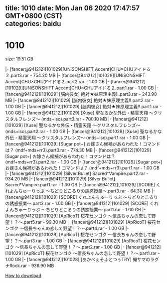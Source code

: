 
title: 1010
date: Mon Jan 06 2020 17:47:57 GMT+0800 (CST)    
categories: baidu
---

# 1010
size: 19.51 GB
 
 
|- [fancer@941212][101029][UNiSONSHIFT Accent]CHU×CHUアイドる２.part3.rar - 754.20 MB
|- [fancer@941212][101029][UNiSONSHIFT Accent]CHU×CHUアイドる２.part2.rar - 1.00 GB
|- [fancer@941212][101029][UNiSONSHIFT Accent]CHU×CHUアイドる２.part1.rar - 1.00 GB
|- [fancer@941212][101029] [脳内彼女] 絶対★妹原理主義!!.part3.rar - 243.90 MB
|- [fancer@941212][101029] [脳内彼女] 絶対★妹原理主義!!.part2.rar - 1.00 GB
|- [fancer@941212][101029] [脳内彼女] 絶対★妹原理主義!!.part1.rar - 1.00 GB
|- [fancer@941212][101029] [Xuse] 聖なるかな外伝・精霊天翔 ～クリスタルフレンズ～ (mds+iso).part3.rar - 700.10 MB
|- [fancer@941212][101029] [Xuse] 聖なるかな外伝・精霊天翔 ～クリスタルフレンズ～ (mds+iso).part2.rar - 1.00 GB
|- [fancer@941212][101029] [Xuse] 聖なるかな外伝・精霊天翔 ～クリスタルフレンズ～ (mds+iso).part1.rar - 1.00 GB
|- [fancer@941212][101029] [Sugar pot+] お嫁さん候補があらわれた！コマンドは？ (mdf+mds+rr3).part3.rar - 774.30 MB
|- [fancer@941212][101029] [Sugar pot+] お嫁さん候補があらわれた！コマンドは？ (mdf+mds+rr3).part2.rar - 1.00 GB
|- [fancer@941212][101029] [Sugar pot+] お嫁さん候補があらわれた！コマンドは？ (mdf+mds+rr3).part1.rar - 1.00 GB
|- [fancer@941212][101029] [Silver Bullet] Sacred†Vampire.part2.rar - 934.20 MB
|- [fancer@941212][101029] [Silver Bullet] Sacred†Vampire.part1.rar - 1.00 GB
|- [fancer@941212][101029] [SCORE] くれよんちゅーりっぷ ～ちどりとこるりの誘惑授業～.part3.rar - 64.30 MB
|- [fancer@941212][101029] [SCORE] くれよんちゅーりっぷ ～ちどりとこるりの誘惑授業～.part2.rar - 1.00 GB
|- [fancer@941212][101029] [SCORE] くれよんちゅーりっぷ ～ちどりとこるりの誘惑授業～.part1.rar - 1.00 GB
|- [fancer@941212][101029] [ApRicoT] 桜花センゴク ～信長ちゃんの恋して野望！？～.part5.rar - 99.30 MB
|- [fancer@941212][101029] [ApRicoT] 桜花センゴク ～信長ちゃんの恋して野望！？～.part4.rar - 1.00 GB
|- [fancer@941212][101029] [ApRicoT] 桜花センゴク ～信長ちゃんの恋して野望！？～.part3.rar - 1.00 GB
|- [fancer@941212][101029] [ApRicoT] 桜花センゴク ～信長ちゃんの恋して野望！？～.part2.rar - 1.00 GB
|- [fancer@941212][101029] [ApRicoT] 桜花センゴク ～信長ちゃんの恋して野望！？～.part1.rar - 1.00 GB
|- [fancer@941212][101028] [あかべぇそふとつぅTRY] 俺サマのラグナRock.rar - 936.90 MB

[How to download](https://bpcam.bemobtrk.com/go/2ceec3aa-1ca2-46d6-b9ff-aaa5c184517c?jno=2283)